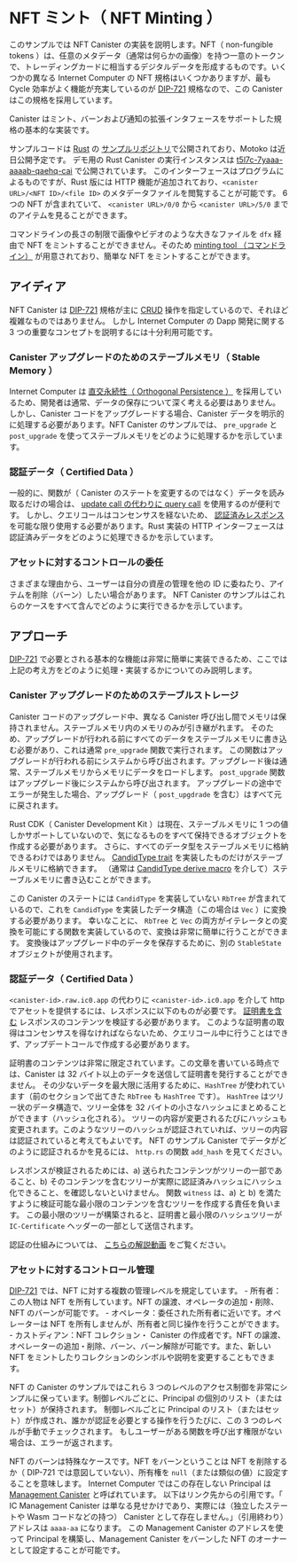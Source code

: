 # NFT ミント（ NFT Minting ）

このサンプルでは NFT Canister の実装を説明します。NFT（ non-fungible tokens ）は、任意のメタデータ（通常は何らかの画像）を持つ一意のトークンで、トレーディングカードに相当するデジタルデータを形成するものです。いくつかの異なる Internet Computer の NFT 規格はいくつかありますが、最も Cycle 効率がよく機能が充実しているのが [DIP-721](https://github.com/Psychedelic/DIP721) 規格なので、この Canister はこの規格を採用しています。

Canister はミント、バーンおよび通知の拡張インタフェースをサポートした規格の基本的な実装です。

サンプルコードは [Rust](https://github.com/dfinity/examples/tree/master/rust/dip721-nft-container) の [サンプルリポジトリ](https://github.com/dfinity/examples)で公開されており、Motoko は近日公開予定です。 デモ用の Rust Canister の実行インスタンスは [t5l7c-7yaaa-aaaab-qaehq-cai](https://t5l7c-7yaaa-aaaab-qaehq-cai.ic0.app) で公開されています。 このインターフェースはプログラムによるものですが、Rust 版には HTTP 機能が追加されており、`<canister URL>/<NFT ID>/<file ID>` のメタデータファイルを閲覧することが可能です。 6 つの NFT が含まれていて、 `<canister URL>/0/0` から `<canister URL>/5/0` までのアイテムを見ることができます。

コマンドラインの長さの制限で画像やビデオのような大きなファイルを `dfx` 経由で NFT をミントすることができません。そのため [ minting tool （コマンドライン）](https://github.com/dfinity/experimental-minting-tool) が用意されており、簡単な NFT をミントすることができます。

## アイディア

NFT Canister は [DIP-721](https://github.com/Psychedelic/DIP721) 規格が主に [CRUD](https://en.wikipedia.org/wiki/Create,_read,_update_and_delete) 操作を指定しているので、それほど複雑なものではありません。 しかし Internet Computer の Dapp 開発に関する 3 つの重要なコンセプトを説明するには十分利用可能です。

### Canister アップグレードのためのステーブルメモリ（ Stable Memory ）

Internet Computer は [直交永続性（ Orthogonal Persistence ）](https://smartcontracts.org/docs/language-guide/motoko.html#_orthogonal_persistence) を採用しているため、開発者は通常、データの保存について深く考える必要はありません。 しかし、Canister コードをアップグレードする場合、Canister データを明示的に処理する必要があります。NFT Canister のサンプルでは、 `pre_upgrade` と `post_upgrade` を使ってステーブルメモリをどのように処理するかを示しています。

### 認証データ（ Certified Data ）

一般的に、関数が（ Canister のステートを変更するのではなく）データを読み取るだけの場合は、 [update call の代わりに query call](https://smartcontracts.org/docs/developers-guide/concepts/canisters-code.html#query-update) を使用するのが便利です。 しかし、クエリコールはコンセンサスを経ないため、 [認証済みレスポンス](https://smartcontracts.org/docs/security-best-practices/general-security-best-practices.html#_certify_query_responses_if_they_are_relevant_for_security) を可能な限り使用する必要があります。Rust 実装の HTTP インターフェースは認証済みデータをどのように処理できるかを示しています。

### アセットに対するコントロールの委任

さまざまな理由から、ユーザーは自分の資産の管理を他の ID に委ねたり、アイテムを削除（バーン）したい場合があります。 NFT Canister のサンプルはこれらのケースをすべて含んでどのように実行できるかを示しています。

## アプローチ

[DIP-721](https://github.com/Psychedelic/DIP721) で必要とされる基本的な機能は非常に簡単に実装できるため、ここでは上記の考え方をどのように処理・実装するかについてのみ説明します。

### Canister アップグレードのためのステーブルストレージ

Canister コードのアップグレード中、異なる Canister 呼び出し間でメモリは保持されません。ステーブルメモリ内のメモリのみが引き継がれます。 そのため、アップグレードが行われる前にすべてのデータをステーブルメモリに書き込む必要があり、これは通常 `pre_upgrade` 関数で実行されます。 この関数はアップグレードが行われる前にシステムから呼び出されます。アップグレード後は通常、ステーブルメモリからメモリにデータをロードします。 `post_upgrade` 関数はアップグレード後にシステムから呼び出されます。 アップグレードの途中でエラーが発生した場合、アップグレード（ `post_upgdrade` を含む）はすべて元に戻されます。

Rust CDK（ Canister Development Kit ）は現在、ステーブルメモリに 1 つの値しかサポートしていないので、気になるものをすべて保持できるオブジェクトを作成する必要があります。 さらに、すべてのデータ型をステーブルメモリに格納できるわけではありません。 [CandidType trait](https://docs.rs/candid/latest/candid/types/trait.CandidType.html) を実装したものだけがステーブルメモリに格納できます。 （通常は [CandidType derive macro](https://docs.rs/candid/latest/candid/derive.CandidType.html) を介して）ステーブルメモリに書き込むことができます。

この Canister のステートには `CandidType` を実装していない `RbTree` が含まれているので、これを `CandidType` を実装したデータ構造（この場合は `Vec` ）に変換する必要があります。 幸いなことに、 `RbTree` と `Vec` の両方がイテレータとの変換を可能にする関数を実装しているので、変換は非常に簡単に行うことができます。 変換後はアップグレード中のデータを保存するために、別の `StableState` オブジェクトが使用されます。

### 認証データ（ Certified Data ）

`<canister-id>.raw.ic0.app` の代わりに `<canister-id>.ic0.app` を介して http でアセットを提供するには、レスポンスに以下のものが必要です。 [証明書を含む](https://wiki.internetcomputer.org/wiki/HTTP_asset_certification) レスポンスのコンテンツを検証する必要があります。 このような証明書の取得はコンセンサスを得なければならないため、クエリコール中に行うことはできず、アップデートコールで作成する必要があります。

証明書のコンテンツは非常に限定されています。この文章を書いている時点では、Canister は 32 バイト以上のデータを送信して証明書を発行することができません。 その少ないデータを最大限に活用するために、`HashTree` が使われています（前のセクションで出てきた `RbTree` も `HashTree` です）。 `HashTree` はツリー状のデータ構造で、ツリー全体を 32 バイトの小さなハッシュにまとめることができます（ハッシュ化される）。 ツリーの内容が変更されるたびにハッシュも変更されます。このようなツリーのハッシュが認証されていれば、ツリーの内容は認証されていると考えてもよいです。 NFT のサンプル Canister でデータがどのように認証されるかを見るには、 `http.rs` の関数 `add_hash` を見てください。

レスポンスが検証されるためには、a) 送られたコンテンツがツリーの一部であること、b) そのコンテンツを含むツリーが実際に認証済みハッシュにハッシュ化できること、を確認しないといけません。 関数 `witness` は、a) と b) を満たすように検証可能な最小限のコンテンツを含むツリーを作成する責任を負います。 この最小限のツリーが構築されると、証明書と最小限のハッシュツリーが `IC-Certificate` ヘッダーの一部として送信されます。

認証の仕組みについては、 [こちらの解説動画](https://dfinity.org/howitworks/response-certification) をご覧ください。

### アセットに対するコントロール管理

[DIP-721](https://github.com/Psychedelic/DIP721) では、NFT に対する複数の管理レベルを規定しています。 - 所有者：この人物は NFT を所有しています。NFT の譲渡、オペレータの追加・削除、NFT のバーンが可能です。 - オペレータ：委任された所有者に近いです。オペレーターは NFT を所有しませんが、所有者と同じ操作を行うことができます。 - カストディアン：NFT コレクション・ Canister の作成者です。NFT の譲渡、オペレーターの追加・削除、バーン、バーン解除が可能です。また、新しい NFT をミントしたりコレクションのシンボルや説明を変更することもできます。

NFT の Canister のサンプルではこれら 3 つのレベルのアクセス制御を非常にシンプルに保っています。制御レベルごとに、Principal の個別のリスト（またはセット）が保持されます。 制御レベルごとに Principal のリスト（またはセット）が作成され、誰かが認証を必要とする操作を行うたびに、この 3 つのレベルが手動でチェックされます。 もしユーザーがある関数を呼び出す権限がない場合は、エラーが返されます。

NFT のバーンは特殊なケースです。NFT をバーンということは NFT を削除するか（ DIP-721 では意図していない）、所有権を `null`（または類似の値）に設定することを意味します。 Internet Computer ではこの存在しない Principal は [Management Canister](https://smartcontracts.org/docs/interface-spec/index.html#ic-management-canister) と呼ばれています。 以下はリンク先からの引用です。「 IC Management Canister は単なる見せかけであり、実際には（独立したステートや Wasm コードなどの持つ） Canister として存在しません。」（引用終わり）アドレスは `aaaa-aa` になります。 この Management Canister のアドレスを使って Principal を構築し、Management Canister をバーンした NFT のオーナーとして設定することが可能です。

<!--
# NFT Minting

This example demonstrates implementing an NFT canister. NFTs (non-fungible tokens) are unique tokens with arbitrary
metadata - usually an image of some kind - to form the digital equivalent of trading cards. There are a few different
NFT standards for the Internet Computer (e.g [EXT](https://github.com/Toniq-Labs/extendable-token), [IC-NFT](https://github.com/rocklabs-io/ic-nft)), but for the purposes of this tutorial we use [DIP-721](https://github.com/Psychedelic/DIP721). You can see a quick introduction on [YouTube](https://youtu.be/1po3udDADp4).

The canister is a basic implementation of the standard, with support for the minting, burning, and notification interface extensions.

The sample code is available in the [samples repository](https://github.com/dfinity/examples) in [Rust](https://github.com/dfinity/examples/tree/master/rust/dip721-nft-container) and Motoko is coming soon!
A running instance of the Rust canister for demonstration purposes is available as [t5l7c-7yaaa-aaaab-qaehq-cai](https://t5l7c-7yaaa-aaaab-qaehq-cai.ic0.app).
The interface is meant to be programmatic, but the Rust version additionally contains HTTP functionality so you can view a metadata file at `<canister URL>/<NFT ID>/<file ID>`.
It contains six NFTs, so you can look at items from `<canister URL>/0/0` to `<canister URL>/5/0`.

Command-line length limitations would prevent you from minting an NFT with a large file, like an image or video, via `dfx`. To that end,
there is a [command-line minting tool](https://github.com/dfinity/experimental-minting-tool) provided for minting simple NFTs.

## Ideas
The NFT canister is not very complicated since the [DIP-721](https://github.com/Psychedelic/DIP721) standard specifies mostly [CRUD](https://en.wikipedia.org/wiki/Create,_read,_update_and_delete) operations,
but we can still use it to explain three important concepts concerning dapp development for the Internet Computer:

### Stable Memory for Canister Upgrades
The Internet Computer employs [Orthogonal Persistence](../developer-docs/build/cdks/motoko-dfinity/motoko.md#orthogonal-persistence), so developers generally do not need to think a lot about storing their data.
When upgrading canister code, however, it is necessary to explicitly handle canister data. The NFT canister example shows how stable memory can be handled using `pre_upgrade` and `post_upgrade`.

### Certified Data
Generally, when a function only reads data (instead of modifying the state of the canister), it is
beneficial to use a [query call instead of an update call](https://smartcontracts.org/docs/current/concepts/canisters-code#query-and-update-methods).
But, since query calls do not go through consensus, [certified responses](https://smartcontracts.org/docs/current/developer-docs/build/security/general-security-best-practices#certify-query-responses-if-they-are-relevant-for-security)
should be used wherever possible. The HTTP interface of the Rust implementation shows how certified data can be handled.

### Delegating Control over Assets
For a multitude of reasons, users may want to give control over their assets to other identities, or even delete (burn) an item.
The NFT canister example contains all those cases and shows how it can be done.

## Approach
Since the basic functions required in [DIP-721](https://github.com/Psychedelic/DIP721) are very straightforward to implement, this section only discusses how the above ideas are handled/implemented.

### Stable Storage for Canister Upgrades
During canister code upgrades, memory is not persisted between different canister calls. Only memory in stable memory is carried over.
Because of that it is necessary to write all data to stable memory before the upgrade happens, which is usually done in the `pre_upgrade` function.
This function is called by the system before the upgrade happens. After the upgrade, it is normal to load data from stable memory into memory
during the `post_upgrade` function. The `post_upgrade` function is called by the system after the upgrade happened.
In case an error occurs during any part of the upgrade (including `post_upgdrade`), the entire upgrade is reverted.

The Rust CDK (Canister Development Kit) currently only supports one value in stable memory, so it is necessary to create an object that can hold everyhing you care about.
In addition, not every data type can be stored in stable memory; only ones that implement the [CandidType trait](https://docs.rs/candid/latest/candid/types/trait.CandidType.html)
(usually via the [CandidType derive macro](https://docs.rs/candid/latest/candid/derive.CandidType.html)) can be written to stable memory.

Since the state of our canister includes an `RbTree` which does not implement the `CandidType`, it has to be converted into a data structure (in this case a `Vec`) that implements `CandidType`.
Luckily, both `RbTree` and `Vec` implement functions that allow converting to/from iterators, so the conversion can be done quite easily.
After conversion, a separate `StableState` object is used to store data during the upgrade.

### Certified Data
To serve assets via http over `<canister-id>.ic0.app` instead of `<canister-id>.raw.ic0.app`, responses have to
[contain a certificate](https://wiki.internetcomputer.org/wiki/HTTP_asset_certification) to validate their content.
Obtaining such a certificate can not happen during a query call since it has to go through consensus, so it has to be created during an update call.

A certificate is very limited in its content. At the time of writing, canisters can submit no more than 32 bytes of data to be certified.
To make the most out of that small amount of data, a `HashTree` (the `RbTree` from the previous section is also a `HashTree`) is used.
A `HashTree` is a tree-shaped data structure where the whole tree can be summarized (hashed) into one small hash of 32 bytes.
Whenever some content of the tree changes, the hash also changes. If the hash of such a tree is certified, it means that the content of the tree can be considered certified.
To see how data is certified in the NFT example canister, look at the function `add_hash` in `http.rs`.

For the response to be verified, it has to be checked that a) the served content is part of the tree, and b) the tree containing that content actually can be hashed to the certified hash.
The function `witness` is responsible for creating a tree with minimal content that still can be verified to fulfill a) and b).
Once this minimal tree is constructed, certificate and minimal hash tree are sent as part of the `IC-Certificate` header.

For a much more detailed explanation how certification works, see [this explanation video](https://internetcomputer.org/how-it-works/response-certification).

### Managing Control over Assets
[DIP-721](https://github.com/Psychedelic/DIP721) specifies multiple levels of control over the NFTs:
- Owner: This person owns an NFT. They can transfer the NFT, add/reomve operators, or burn the NFT.
- Operator: Sort of a delegated owner. The operator does not own the NFT, but can do the same actions an owner can do.
- Custodian: Creator of the NFT collection/canister. They can do anything (transfer, add/remove operators, burn, and even un-burn) to NFTs, but also mint new ones or change the symbol or description of the collection.

The NFT example canister keeps access control in these three levels very simple: For every level of control, a separate list (or set) of principals is kept.
Those three levels are then manually checked every single time someone attempts to do something for which they require authorisation.
If a user is not authorised to call a certain function an error is returned.

Burning an NFT is a special case. To burn an NFT means to either delete the NFT (not intended in DIP-721) or to set ownership to `null` (or a similar value).
On the Internet Computer, this non-existing principal is called the [Management Canister](https://smartcontracts.org/docs/current/references/ic-interface-spec#the-ic-management-canister).
Quote from the link: "The IC management canister is just a facade; it does not actually exist as a canister (with isolated state, Wasm code, etc.)." and its address is `aaaaa-aa`.
Using this management canister address, we can construct its principal and set the management canister as the owner of a burned NFT.

-->

